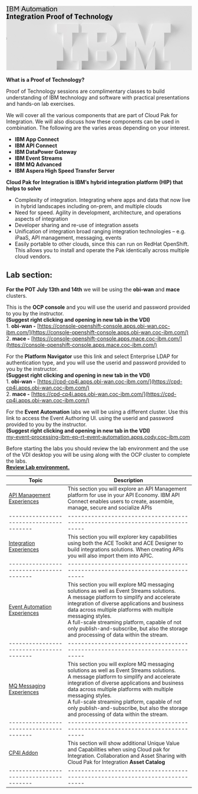 [//]:![](images\image1a.png)

![](images\2022-06-10_21-53-04.jpg)

**What is a Proof of Technology?**

Proof of Technology sessions are complimentary classes to build
understanding of IBM technology and software with practical
presentations and hands-on lab exercises. 

We will cover all the various components that are part of Cloud Pak for Integration. We will also discuss how these components can be used in combination. The following are the varies areas depending on your interest.

*  **IBM App Connect**
*  **IBM API Connect**
*  **IBM DataPower Gateway**
*  **IBM Event Streams**
*  **IBM MQ Advanced**
*  **IBM Aspera High Speed Transfer Server**


**Cloud Pak for Integration is IBM’s hybrid integration platform (HIP) that helps to solve**
- Complexity of integration. Integrating where apps and data that now live in hybrid landscapes including on-prem, and multiple clouds
- Need for speed. Agility in development, architecture, and operations aspects of integration
- Developer sharing and re-use of integration assets
- Unification of integration broad ranging integration technologies – e.g. iPaaS, API management, messaging, events
- Easily portable to other clouds, since this can run on RedHat OpenShift. This allows you to install and operate the Pak identically across multiple cloud vendors.  

## Lab section:

**For the POT July 13th and 14th** we will be using the **obi-wan** and **mace** clusters. 

This is the **OCP console** and you will use the userid and password provided to you by the instructor. <br>**(Suggest right clicking and opening in new tab in the VDI)**<br>
1\. **obi-wan -** [https://console-openshift-console.apps.obi-wan.coc-ibm.com/](https://console-openshift-console.apps.obi-wan.coc-ibm.com/)<br>
2\. **mace -** [https://console-openshift-console.apps.mace.coc-ibm.com/](https://console-openshift-console.apps.mace.coc-ibm.com/)

For the **Platform Navigator** use this link and select Enterprise LDAP for authentication type, and you will use the userid and password provided to you by the instructor. <br>**(Suggest right clicking and opening in new tab in the VDI)**<br>
1\. **obi-wan -** [https://cpd-cp4i.apps.obi-wan.coc-ibm.com/](https://cpd-cp4i.apps.obi-wan.coc-ibm.com/)<br>
2\. **mace -** [https://cpd-cp4i.apps.obi-wan.coc-ibm.com/](https://cpd-cp4i.apps.obi-wan.coc-ibm.com/)

For the **Event Automation** labs we will be using a different cluster.  Use this link to access the Event Authoring UI. using the userid and password provided to you by the instructor. <br>**(Suggest right clicking and opening in new tab in the VDI)**<br>
[my-event-processing-ibm-ep-rt-event-automation.apps.cody.coc-ibm.com](my-event-processing-ibm-ep-rt-event-automation.apps.cody.coc-ibm.com)

Before starting the labs you should review the lab environment and the use of the VDI desktop you will be using along with the OCP cluster to complete the labs.<br>
**[Review Lab environment.](Setup/VDI-overview/index.md)**<br>

|  Topic                                | Description                                                                
|---------------------------------------|-----------------------------------------------------------------------------|
| [API Management Experiences](APIC-labs/ReadMe.md)          | This section you will explore an API Management platform for use in your API Economy. IBM API Connect enables users to create, assemble, manage, secure and socialize APIs  
|---------------------------------------|-----------------------------------------------------------------------------|   
| [Integration Experiences](Integration/index.md)         | This section you will explorer key capabilities using both the ACE Toolkit and ACE Designer to build integrations solutions.  When creating APIs you will also import them into APIC.
|---------------------------------------|-----------------------------------------------------------------------------|     
| [Event Automation Experiences](Kafka/index.md)          | This section you will explore MQ messaging solutions as well as Event Streams solutions. <BR> A message platform to simplify and accelerate integration of diverse applications and business data across multiple platforms with multiple messaging styles.<br> A full-scale streaming platform, capable of not only publish-and-subscribe, but also the storage and processing of data within the stream.  
|---------------------------------------|-----------------------------------------------------------------------------|
| [MQ Messaging Experiences](MQ/index.md)          | This section you will explore MQ messaging solutions as well as Event Streams solutions. <BR> A message platform to simplify and accelerate integration of diverse applications and business data across multiple platforms with multiple messaging styles.<br> A full-scale streaming platform, capable of not only publish-and-subscribe, but also the storage and processing of data within the stream.  
|---------------------------------------|-----------------------------------------------------------------------------|     
| [CP4I Addon](Add-on/index.md)         | This section will show additional Unique Value and Capabilities when using Cloud pak for Integration. Collaboration and Asset Sharing with Cloud Pak for Integration **Asset Catalog**
|---------------------------------------|-----------------------------------------------------------------------------| 


<!--- <[ACE Toolkit Labs](ACE-toolkit-labs/index.md) > -->
<!--- <[Event Endpoint Labs](Event_EndPoint/index.md) > -->
<!--- <[Aspera Labs](Aspera/index.md) > -->
